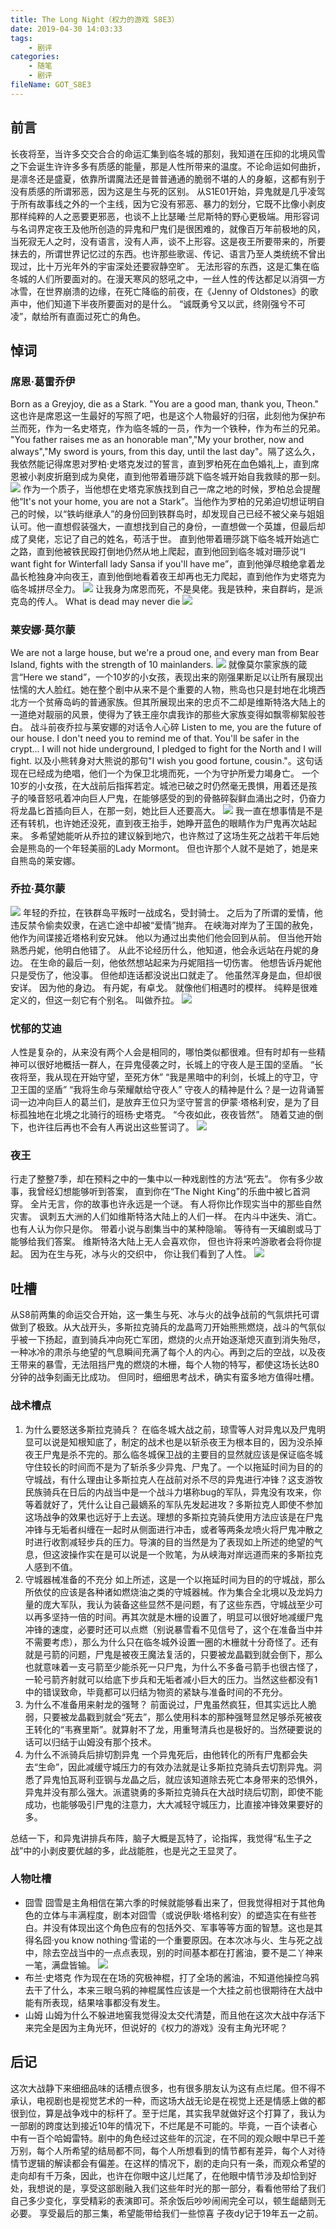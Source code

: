 ```yaml
---
title: The Long Night（权力的游戏 S8E3）
date: 2019-04-30 14:03:33
tags:
    - 剧评
categories:
    - 随笔
    - 剧评
fileName: GOT_S8E3
---
```

## 前言
长夜将至，当许多交交合合的命运汇集到临冬城的那刻，我知道在压抑的北境风雪之下会诞生许许多多有质感的能量，那是人性所带来的温度。不论命运如何曲折，是凛冬还是盛夏，依靠所谓魔法还是普普通通的脆弱不堪的人的身躯，这都有别于没有质感的所谓邪恶，因为这是生与死的区别。
从S1E01开始，异鬼就是几乎凌驾于所有故事线之外的一个主线，因为它没有邪恶、暴力的划分，它既不比像小剥皮那样纯粹的人之恶要更邪恶，也谈不上比瑟曦·兰尼斯特的野心更极端。用形容词与名词界定夜王及他所创造的异鬼和尸鬼们是很困难的，就像百万年前极地的风，当死寂无人之时，没有语言，没有人声，谈不上形容。这是夜王所要带来的，所要抹去的，所谓世界记忆过的东西。也许那些歌谣、传记、语言乃至人类统统不曾出现过，比十万光年外的宇宙深处还要寂静空旷。
无法形容的东西，这是汇集在临冬城的人们所要面对的。在漫天寒风的怒吼之中，一丝人性的传达都足以消弭一方冰雪，在世界崩溃的边缘，在死亡降临的前夜，在《Jenny of Oldstones》的歌声中，他们知道下半夜所要面对的是什么。
“诚既勇兮又以武，终刚强兮不可凌”，献给所有直面过死亡的角色。

## 悼词
### 席恩·葛雷乔伊
Born as a Greyjoy, die as a Stark. "You are a good man, thank you, Theon."
这也许是席恩这一生最好的写照了吧，也是这个人物最好的归宿，此刻他为保护布兰而死，作为一名史塔克，作为临冬城的一员，作为一个铁种，作为布兰的兄弟。
"You father raises me as an honorable man","My your brother, now and always","My sword is yours, from this day, until the last day"。隔了这么久，我依然能记得席恩对罗柏·史塔克发过的誓言，直到罗柏死在血色婚礼上，直到席恩被小剥皮折磨到成为臭佬，直到他带着珊莎跳下临冬城开始自我救赎的那一刻。
![](img/BlogImg/1.jpeg)
作为一个质子，当他想在史塔克家族找到自己一席之地的时候，罗柏总会提醒他“It's not your home, you are not a Stark”。当他作为罗柏的兄弟迫切想证明自己的时候，以“铁屿继承人”的身份回到铁群岛时，却发现自己已经不被父亲与姐姐认可。他一直想假装强大，一直想找到自己的身份，一直想做一个英雄，但最后却成了臭佬，忘记了自己的姓名，苟活于世。
直到他带着珊莎跳下临冬城开始逃亡之路，直到他被铁民殴打倒地仍然从地上爬起，直到他回到临冬城对珊莎说“I want fight for Winterfall lady Sansa if you'll have me”，直到他弹尽粮绝拿着龙晶长枪独身冲向夜王，直到他倒地看着夜王却再也无力爬起，直到他作为史塔克为临冬城拼尽全力。
![](img/BlogImg/2.jpg)
让我身为席恩而死，不是臭佬。我是铁种，来自群屿，是派克岛的传人。
What is dead may never die
![](img/BlogImg/3.jpg)

### 莱安娜·莫尔蒙
We are not a large house, but we're a proud one, and every man from Bear Island, fights with the strength of 10 mainlanders.
![](img/BlogImg/4.jpg)
就像莫尔蒙家族的箴言“Here we stand”，一个10岁的小女孩，表现出来的刚强果断足以让所有展现出怯懦的大人脸红。她在整个剧中从来不是个重要的人物，熊岛也只是封地在北境西北方一个贫瘠岛屿的普通家族。但其所展现出来的忠贞不二却是维斯特洛大陆上的一道绝对靓丽的风景，使得为了铁王座尔虞我诈的那些大家族变得如飘零柳絮般苍白。
战斗前夜乔拉与莱安娜的对话令人心碎
Listen to me, you are the future of our house.
I don't need you to remind me of that.
You'll be safer in the crypt...
I will not hide underground, I pledged to fight for the North and I will fight.
以及小熊转身对大熊说的那句"I wish you good fortune, cousin."。这句话现在已经成为绝唱，他们一个为保卫北境而死，一个为守护所爱力竭身亡。
一个10岁的小女孩，在大战前后指挥若定。城池已破之时仍然毫无畏惧，用着还是孩子的嗓音怒吼着冲向巨人尸鬼，在能够感受的到的骨骼碎裂鲜血涌出之时，仍奋力将龙晶匕首插向巨人，在那一刻，她比巨人还要高大。
![](img/BlogImg/5.jpg)
我一直在想事情是不是还有转机，也许她还没死，直到夜王抬手，她睁开蓝色的眼睛作为尸鬼再次站起来。
多希望她能听从乔拉的建议躲到地穴，也许熬过了这场生死之战若干年后她会是熊岛的一个年轻美丽的Lady Mormont。
但也许那个人就不是她了，她是来自熊岛的莱安娜。

### 乔拉·莫尔蒙
![](img/BlogImg/6.jpg)
年轻的乔拉，在铁群岛平叛时一战成名，受封骑士。
之后为了所谓的爱情，他违反禁令偷卖奴隶，在逃亡途中却被“爱情”抛弃。
在峡海对岸为了王国的赦免，他作为间谍接近塔格利安兄妹。
他以为通过出卖他们他会回到从前。
但当他开始熟悉丹妮，他明白他错了。
从此不论经历什么，他知道，他会永远站在丹妮的身边。
在生命的最后一刻，他依然想站起来为丹妮阻挡一切伤害。
他想告诉丹妮他只是受伤了，他没事。
但他却连话都没说出口就走了。
他虽然浑身是血，但却很安详。
因为他的身边。
有丹妮，有卓戈。
就像他们相遇时的模样。
纯粹是很难定义的，但这一刻它有个别名。
叫做乔拉。
![](img/BlogImg/7.jpg)

### 忧郁的艾迪
人性是复杂的，从来没有两个人会是相同的，哪怕类似都很难。但有时却有一些精神可以很好地概括一群人，在异鬼侵袭之时，长城上的守夜人是王国的坚盾。
“长夜将至，我从现在开始守望，至死方休”
“我是黑暗中的利剑，长城上的守卫，守卫王国的坚盾”
“我将生命与荣耀献给守夜人”
守夜人的精神是什么？是一边背诵誓词一边冲向巨人的葛兰们，是放弃王位只为坚守誓言的伊蒙·塔格利安，是为了目标孤独地在北境之北骑行的班杨·史塔克。
“今夜如此，夜夜皆然”。
随着艾迪的倒下，也许往后再也不会有人再说出这些誓词了。
![](img/BlogImg/8.jpg)

### 夜王
行走了整整7季，却在预料之中的一集中以一种戏剧性的方法“死去”。
你有多少故事，我曾经幻想能够听到答案，
直到你在“The Night King”的乐曲中被匕首洞穿。
全片无言，你的故事也许永远是一个谜。
有人将你比作现实当中的那些自然灾害。
讽刺五大洲的人们如维斯特洛大陆上的人们一样。
在内斗中迷失、消亡。
也有人认为你只是你。
带着小说与剧集当中的某种隐喻。
等待有一天编剧或马丁能够给我们答案。
维斯特洛大陆上无人会喜欢你，
但也许将来吟游歌者会将你提起。
因为在生与死，冰与火的交织中，
你让我们看到了人性。
![](img/BlogImg/9.jpg)

## 吐槽
从S8前两集的命运交合开始，这一集生与死、冰与火的战争战前的气氛烘托可谓做到了极致。从大战开头，多斯拉克骑兵的龙晶弯刀开始熊熊燃烧，战斗的气氛似乎被一下扬起，直到骑兵冲向死亡军团，燃烧的火点开始逐渐熄灭直到消失殆尽，一种冰冷的肃杀与绝望的气息瞬间充满了每个人的内心。再到之后的空战，以及夜王带来的暴雪，无法阻挡尸鬼的燃烧的木栅，每个人物的特写，都使这场长达80分钟的战争刻画无比成功。
但同时，细细思考战术，确实有蛮多地方值得吐槽。
### 战术槽点
1. 为什么要怒送多斯拉克骑兵？
在临冬城大战之前，琼雪等人对异鬼以及尸鬼明显可以说是知根知底了，制定的战术也是以斩杀夜王为根本目的，因为没杀掉夜王尸鬼是杀不完的。那么临冬城保卫战的主要目的显然就应该是保证临冬城守住较长的时间而不是为了斩杀多少异鬼、尸鬼了。一个以拖延时间为目的的守城战，有什么理由让多斯拉克人在战前对杀不尽的异鬼进行冲锋？这支游牧民族骑兵在日后的内战当中是一个战斗力堪称bug的军队，异鬼没有攻来，你等着就好了，凭什么让自己最嫡系的军队先发起进攻？多斯拉克人即使不参加这场战争的效果也远好于上去送。理想的多斯拉克骑兵使用方法应该是在尸鬼冲锋与无垢者纠缠在一起时从侧面进行冲击，或者等两条龙喷火将尸鬼冲散之时进行收割减轻步兵的压力。导演的目的当然是为了表现如上所述的绝望的气息，但这波操作实在是可以说是一个败笔，为从峡海对岸远道而来的多斯拉克人感到不值。
2. 守城器械准备的不充分
如上所述，这是一个以拖延时间为目的的守城战，那么所依仗的应该是各种诸如燃烧油之类的守城器械。作为集合全北境以及龙妈力量的庞大军队，我认为装备这些显然不是问题，有了这些东西，守城战至少可以再多坚持一倍的时间。再其次就是木栅的设置了，明显可以很好地减缓尸鬼冲锋的速度，必要时还可以点燃（别说暴雪看不见信号了，这个在准备当中并不需要考虑），那么为什么只在临冬城外设置一圈的木栅就十分奇怪了。还有就是弓箭的问题，尸鬼是被夜王魔法复活的，只要被龙晶戳到就会倒下，那么也就意味着一支弓箭至少能杀死一只尸鬼，为什么不多备弓箭手也很古怪了，一轮弓箭齐射就可以给底下步兵和无垢者减小巨大的压力。当然这些都没有1中的错误致命，毕竟都可以归结为物资的紧缺与准备时间的不充分。
3. 为什么不准备用来射龙的强弩？
前面说过，尸鬼虽然疯狂，但其实远比人脆弱，只要被龙晶戳到就会“死去”，那么使用科本的那种强弩显然足够杀死被夜王转化的“韦赛里斯”。就算射不了龙，用重弩清兵也是极好的。当然硬要说的话可以归结于山姆没有那个技术。
4. 为什么不派骑兵后排切割异鬼
一个异鬼死后，由他转化的所有尸鬼都会失去“生命”，因此减缓守城压力的有效办法就是让多斯拉克骑兵去切割异鬼。洞悉了异鬼怕瓦哥利亚钢与龙晶之后，就应该知道除去死亡本身带来的恐惧外，异鬼并没有那么强大。派遣骁勇的多斯拉克骑兵在大战时绕后切割，即使不能成功，也能够吸引尸鬼的注意力，大大减轻守城压力，比直接冲锋效果要好的多。

总结一下，和异鬼讲排兵布阵，脑子大概是瓦特了，论指挥，我觉得“私生子之战”中的小剥皮要优越的多，此战能胜，也是光之王显灵了。

### 人物吐槽
* 囧雪
囧雪是主角相信在第六季的时候就能够看出来了，但我觉得相对于其他角色的立体与丰满程度，剧本对囧雪（或说伊耿·塔格利安）的塑造实在有些苍白。并没有体现出这个角色应有的包括外交、军事等等方面的智慧。这也是其得名囧·you know nothing·雪诺的一个重要原因。在本次冰与火、生与死之战中，除去空战当中的一点点表现，别的时间基本都在打酱油，要不是二丫神来一笔，满盘皆输。
![](img/BlogImg/10.jpg)
* 布兰·史塔克
作为现在在场的究极神棍，打了全场的酱油，不知道他操控乌鸦去干了什么，本来三眼乌鸦的神棍属性应该是一个大挂之前也很期待在大战中能有所表现，结果啥事都没有发生。
* 山姆
山姆为什么不躲进地窖我觉得没太交代清楚，而且他在这次大战中存活下来完全是因为主角光环，但说好的《权力的游戏》没有主角光环呢？

## 后记
这次大战静下来细细品味的话槽点很多，也有很多朋友认为这有点烂尾。但不得不承认，电视剧也是视觉艺术的一种，而这场大战无论是在视觉上还是情感上做的都很到位，算是战争戏中的标杆了。至于烂尾，其实我早就做好这个打算了，我认为一部剧的跨度达到接近10年的情况下，不烂尾是不可能的。毕竟，一百个读者心中有一百个哈姆雷特。剧中的角色经过这些年的沉淀，在不同的观众眼中早已千差万别，每个人所希望的结局都不同，每个人所想看到的情节都有差异，每个人对待情节逻辑的解读都会有偏差。在这样的情况下，剧的走向只有一条，而观众希望的走向却有千万条，因此，也许在你眼中这儿烂尾了，在他眼中情节涉及却恰到好处，我想说的是，享受这部剧融入我们这些年时光的那一部分，看看他带给了我们自己多少变化，享受精彩的表演即可。茶余饭后吵吵闹闹完全可以，顿生龃龉则无必要。
享受最后的那三集，希望能带给我们一些惊喜
子夜dy记于19年五一之前。